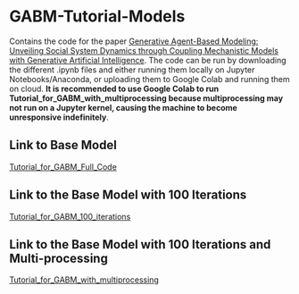 # GABM-Tutorial-Models
Contains the code for the paper [Generative Agent-Based Modeling: Unveiling Social System Dynamics through Coupling Mechanistic Models with Generative Artificial Intelligence](https://arxiv.org/abs/2309.11456).
The code can be run by downloading the different .ipynb files and either running them locally on Jupyter Notebooks/Anaconda, or uploading them to Google Colab and running them on cloud.
**It is recommended to use Google Colab to run Tutorial_for_GABM_with_multiprocessing because multiprocessing may not run on a Jupyter kernel, causing the machine to become unresponsive indefinitely**.

## Link to Base Model

[Tutorial_for_GABM_Full_Code](./Tutorial_for_GABM_Full_Code.ipynb)

## Link to the Base Model with 100 Iterations

[Tutorial_for_GABM_100_iterations](./Tutorial_for_GABM_100_iterations.ipynb)

## Link to the Base Model with 100 Iterations and Multi-processing

[Tutorial_for_GABM_with_multiprocessing](./Tutorial_for_GABM_with_multiprocessing.ipynb)
